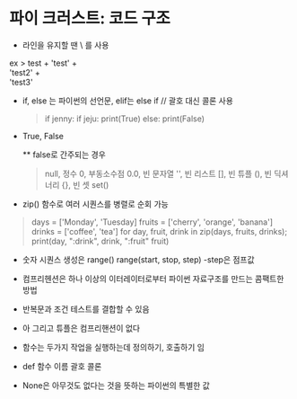 # 파이 크러스트: 코드 구조 #

* 라인을 유지할 땐 \ 를 사용 

 ex > test + 'test' + \
 'test2' + \
 'test3'
 
* if, else 는 파이썬의 선언문, elif는 else if // 괄호 대신 콜론 사용
  > if jenny:
        if jeju:
          print(True)
        else: 
          print(False)  
   
   
* True, False

  ** false로 간주되는 경우
  > null, 정수 0, 부동소수점 0.0, 빈 문자열 '', 빈 리스트 [], 빈 튜플 (), 빈 딕셔너리 {}, 빈 셋 set()
  
  
* zip() 함수로 여러 시퀀스를 병렬로 순회 가능

 > days = ['Monday', 'Tuesday]
   fruits = ['cherry', 'orange', 'banana']
   drinks = ['coffee', 'tea']
   for day, fruit, drink in zip(days, fruits, drinks);
   print(day, ":drink", drink, ":fruit" fruit)
   
* 숫자 시퀀스 생성은 range() range(start, stop, step) -step은 점프값
 
* 컴프리헨션은 하나 이상의 이터레이터로부터 파이썬 자료구조를 만드는 콤팩트한 방법

* 반복문과 조건 테스트를 결합할 수 있음

* 아 그리고 튜플은 컴프리핸션이 없다

* 함수는 두가지 작업을 실행하는데 정의하기, 호출하기 임

* def 함수 이름 괄호 콜론

* None은 아무것도 없다는 것을 뜻하는 파이썬의 특별한 값
